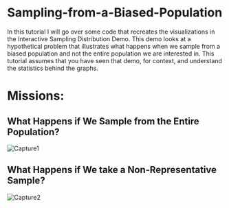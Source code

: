 # Sampling-from-a-Biased-Population
In this tutorial I will go over some code that recreates the visualizations in the Interactive Sampling Distribution Demo. This demo looks at a hypothetical problem that illustrates what happens when we sample from a biased population and not the entire population we are interested in. This tutorial assumes that you have seen that demo, for context, and understand the statistics behind the graphs.
# Missions:

## What Happens if We Sample from the Entire Population?

![Capture1](https://user-images.githubusercontent.com/32876600/90956894-82be8380-e458-11ea-9650-6ba6e81cf31f.JPG)

## What Happens if We take a Non-Representative Sample?

![Capture2](https://user-images.githubusercontent.com/32876600/90956895-83efb080-e458-11ea-9e14-f03758556933.JPG)
